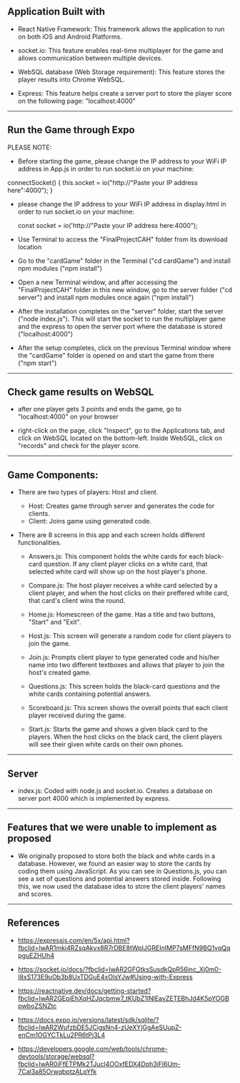 ## Application Built with

- React Native Framework: 
This framework allows the application to run on both iOS and Android Platforms.

- socket.io: 
This feature enables real-time multiplayer for the game and allows communication between multiple devices.

- WebSQL database (Web Storage requirement):
This feature stores the player results into Chrome WebSQL.

- Express:
    This feature helps create a server port to store the player score on the following page: "localhost:4000"

---------------------------------------------------------------------------------------------------------------------------------

## Run the Game through Expo

PLEASE NOTE: 

- Before starting the game, please change the IP address to your WiFi IP address in App.js in order to run socket.io on your machine:

connectSocket() {
    this.socket = io("http://"Paste your IP address here":4000");
  }

- please change the IP address to your WiFi IP address in display.html in order to run socket.io on your machine:

  	const socket = io('http://"Paste your IP address here:4000");



- Use Terminal to access the "FinalProjectCAH" folder from its download location 

- Go to the "cardGame" folder in the Terminal ("cd cardGame") and install npm modules ("npm install")

- Open a new Terminal window, and after accessing the "FinalProjectCAH" folder in this new window, go to the server folder ("cd server") and install npm modules once again ("npm install")

- After the installation completes on the "server" folder, start the server ("node index.js"). This will start the socket to run the multiplayer game and the express to open the server port where the database is stored ("localhost:4000")

- After the setup completes, click on the previous Terminal window where the "cardGame" folder is opened on and start the game from there ("npm start")

---------------------------------------------------------------------------------------------------------------------------------

## Check game results on WebSQL

- after one player gets 3 points and ends the game, go to "localhost:4000" on your browser 

- right-click on the page, click "Inspect", go to the Applications tab, and click on WebSQL located on the bottom-left. Inside WebSQL, click on "records" and check for the player score.

---------------------------------------------------------------------------------------------------------------------------------

## Game Components:

 - There are two types of players: Host and client.
    - Host: Creates game through server and generates the code for clients.
    - Client: Joins game using generated code.

- There are 8 screens in this app and each screen holds different functionalities.

    - Answers.js:
    This component holds the white cards for each black-card question. If any client player clicks on a white card, that selected white card will show up on the host player's phone.

    - Compare.js:
    The host player receives a white card selected by a client player, and when the host clicks on their preffered white card, that card's client wins the round.

    - Home.js:
    Homescreen of the game. Has a title and two buttons, "Start" and "Exit".

    - Host.js:
    This screen will generate a random code for client players to join the game.

    - Join.js:
    Prompts client player to type generated code and his/her name into two different textboxes and allows that player to join the host's created game.

    - Questions.js:
    This screen holds the black-card questions and the white cards containing potential answers.

    - Scoreboard.js:
    This screen shows the overall points that each client player received during the game.

    - Start.js:
    Starts the game and shows a given black card to the players. When the host clicks on the black card, the client players will see their given white cards on their own phones.

---------------------------------------------------------------------------------------------------------------------------------

## Server

- index.js:
Coded with node.js and socket.io. Creates a database on server port 4000 which is implemented by express.

---------------------------------------------------------------------------------------------------------------------------------

## Features that we were unable to implement as proposed 

 - We originally proposed to store both the black and white cards in a database. However, we found an easier way to store the cards by coding them using JavaScript. As you can see in Questions.js, you can see a set of questions and potential answers stored inside. Following this, we now used the database idea to store the client players' names and scores.

---------------------------------------------------------------------------------------------------------------------------------

## References

- https://expressjs.com/en/5x/api.html?fbclid=IwAR1mkj4RZsqAkvx8R7rDBE8tWpIJGREInIMP7sMFfN9BQ1vqQqpguEZHUh4

- https://socket.io/docs/?fbclid=IwAR2GFGtksSusdkQpR56inc_Xj0m0-l8xS173E9uOb3b8UxTDGuE4xOIsYJw#Using-with-Express

- https://reactnative.dev/docs/getting-started?fbclid=IwAR2GEpiEhXqHZJqcbmw7_tKUbZ1INlEavZETEBhJd4K5pYOGBpwboZSNZtc

- https://docs.expo.io/versions/latest/sdk/sqlite/?fbclid=IwAR2WufzbDE5JCigsNn4-zUeXYjGgAeSUupZ-enCm1OGYCTkLu2PR6tPj3L4

- https://developers.google.com/web/tools/chrome-devtools/storage/websql?fbclid=IwAR0iFfETPMk2TJucl4OOxfEDX4Dph3iFl6Um-7Cal3a85OrwqbptzALpYfk
